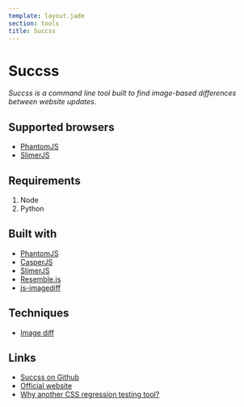 ```yaml
---
template: layout.jade
section: tools
title: Succss
---
```


# Succss

_Succss is a command line tool built to find image-based differences between website updates._

## Supported browsers

- [PhantomJS](https://github.com/ariya/phantomjs)
- [SlimerJS](http://slimerjs.org/)

## Requirements

1. Node
2. Python

## Built with

- [PhantomJS](https://github.com/ariya/phantomjs)
- [CasperJS](http://casperjs.org/)
- [SlimerJS](http://slimerjs.org/)
- [Resemble.js](http://huddle.github.io/Resemble.js/)
- [js-imagediff](https://github.com/HumbleSoftware/js-imagediff)

## Techniques

- [Image diff](/techniques/image-diff.html)

## Links

- [Succss on Github](https://github.com/B2F/Succss)
- [Official website](http://succss.ifzenelse.net/index.html)
- [Why another CSS regression testing tool?](http://succss.ifzenelse.net/index.html?page=why)
